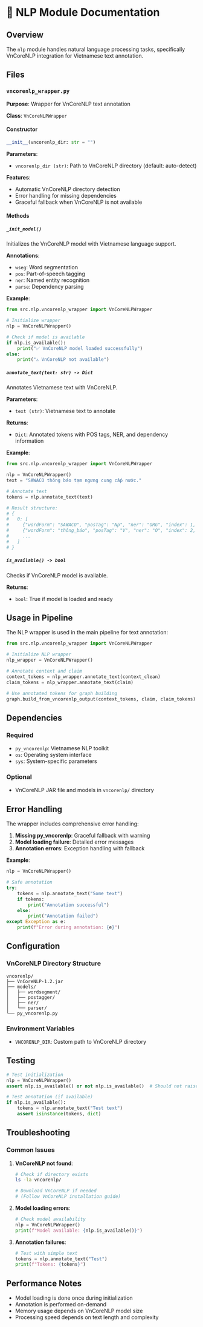 # 🧠 NLP Module Documentation

## Overview
The `nlp` module handles natural language processing tasks, specifically VnCoreNLP integration for Vietnamese text annotation.

## Files

### `vncorenlp_wrapper.py`

**Purpose**: Wrapper for VnCoreNLP text annotation

**Class**: `VnCoreNLPWrapper`

#### Constructor
```python
__init__(vncorenlp_dir: str = "")
```

**Parameters**:
- `vncorenlp_dir (str)`: Path to VnCoreNLP directory (default: auto-detect)

**Features**:
- Automatic VnCoreNLP directory detection
- Error handling for missing dependencies
- Graceful fallback when VnCoreNLP is not available

#### Methods

##### `_init_model()`
Initializes the VnCoreNLP model with Vietnamese language support.

**Annotations**:
- `wseg`: Word segmentation
- `pos`: Part-of-speech tagging
- `ner`: Named entity recognition
- `parse`: Dependency parsing

**Example**:
```python
from src.nlp.vncorenlp_wrapper import VnCoreNLPWrapper

# Initialize wrapper
nlp = VnCoreNLPWrapper()

# Check if model is available
if nlp.is_available():
    print("✅ VnCoreNLP model loaded successfully")
else:
    print("⚠️ VnCoreNLP not available")
```

##### `annotate_text(text: str) -> Dict`
Annotates Vietnamese text with VnCoreNLP.

**Parameters**:
- `text (str)`: Vietnamese text to annotate

**Returns**:
- `Dict`: Annotated tokens with POS tags, NER, and dependency information

**Example**:
```python
from src.nlp.vncorenlp_wrapper import VnCoreNLPWrapper

nlp = VnCoreNLPWrapper()
text = "SAWACO thông báo tạm ngưng cung cấp nước."

# Annotate text
tokens = nlp.annotate_text(text)

# Result structure:
# {
#   0: [
#     {"wordForm": "SAWACO", "posTag": "Np", "ner": "ORG", "index": 1, "head": 2, "depLabel": "nsubj"},
#     {"wordForm": "thông_báo", "posTag": "V", "ner": "O", "index": 2, "head": 0, "depLabel": "root"},
#     ...
#   ]
# }
```

##### `is_available() -> bool`
Checks if VnCoreNLP model is available.

**Returns**:
- `bool`: True if model is loaded and ready

## Usage in Pipeline

The NLP wrapper is used in the main pipeline for text annotation:

```python
from src.nlp.vncorenlp_wrapper import VnCoreNLPWrapper

# Initialize NLP wrapper
nlp_wrapper = VnCoreNLPWrapper()

# Annotate context and claim
context_tokens = nlp_wrapper.annotate_text(context_clean)
claim_tokens = nlp_wrapper.annotate_text(claim)

# Use annotated tokens for graph building
graph.build_from_vncorenlp_output(context_tokens, claim, claim_tokens)
```

## Dependencies

### Required
- `py_vncorenlp`: Vietnamese NLP toolkit
- `os`: Operating system interface
- `sys`: System-specific parameters

### Optional
- VnCoreNLP JAR file and models in `vncorenlp/` directory

## Error Handling

The wrapper includes comprehensive error handling:

1. **Missing py_vncorenlp**: Graceful fallback with warning
2. **Model loading failure**: Detailed error messages
3. **Annotation errors**: Exception handling with fallback

**Example**:
```python
nlp = VnCoreNLPWrapper()

# Safe annotation
try:
    tokens = nlp.annotate_text("Some text")
    if tokens:
        print("Annotation successful")
    else:
        print("Annotation failed")
except Exception as e:
    print(f"Error during annotation: {e}")
```

## Configuration

### VnCoreNLP Directory Structure
```
vncorenlp/
├── VnCoreNLP-1.2.jar
├── models/
│   ├── wordsegment/
│   ├── postagger/
│   ├── ner/
│   └── parser/
└── py_vncorenlp.py
```

### Environment Variables
- `VNCORENLP_DIR`: Custom path to VnCoreNLP directory

## Testing

```python
# Test initialization
nlp = VnCoreNLPWrapper()
assert nlp.is_available() or not nlp.is_available()  # Should not raise error

# Test annotation (if available)
if nlp.is_available():
    tokens = nlp.annotate_text("Test text")
    assert isinstance(tokens, dict)
```

## Troubleshooting

### Common Issues

1. **VnCoreNLP not found**:
   ```bash
   # Check if directory exists
   ls -la vncorenlp/
   
   # Download VnCoreNLP if needed
   # (Follow VnCoreNLP installation guide)
   ```

2. **Model loading errors**:
   ```python
   # Check model availability
   nlp = VnCoreNLPWrapper()
   print(f"Model available: {nlp.is_available()}")
   ```

3. **Annotation failures**:
   ```python
   # Test with simple text
   tokens = nlp.annotate_text("Test")
   print(f"Tokens: {tokens}")
   ```

## Performance Notes

- Model loading is done once during initialization
- Annotation is performed on-demand
- Memory usage depends on VnCoreNLP model size
- Processing speed depends on text length and complexity 